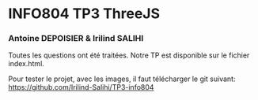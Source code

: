 # INFO804 TP3 ThreeJS
### Antoine DEPOISIER & Irilind SALIHI

Toutes les questions ont été traitées.
Notre TP est disponible sur le fichier index.html.

Pour tester le projet, avec les images, il faut télécharger le git suivant:
https://github.com/Irilind-Salihi/TP3-info804